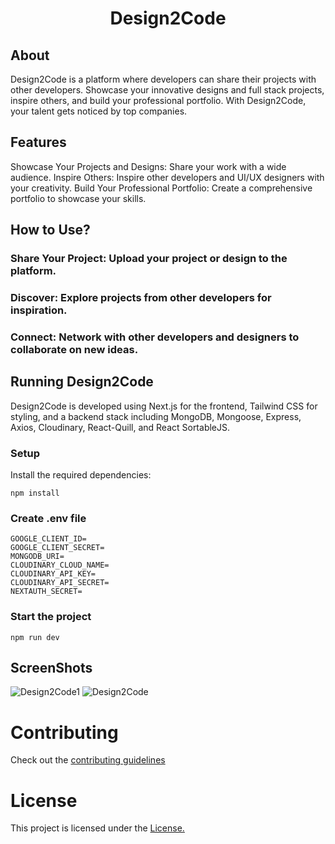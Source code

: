 <div align="center">
  
# Design2Code
</div>

## About
Design2Code is a platform where developers can share their projects with other developers. Showcase your innovative designs and full stack projects, inspire others, and build your professional portfolio. With Design2Code, your talent gets noticed by top companies.

## Features
Showcase Your Projects and Designs: Share your work with a wide audience.
Inspire Others: Inspire other developers and UI/UX designers with your creativity.
Build Your Professional Portfolio: Create a comprehensive portfolio to showcase your skills.
## How to Use?
### Share Your Project: Upload your project or design to the platform.
### Discover: Explore projects from other developers for inspiration.
### Connect: Network with other developers and designers to collaborate on new ideas.

## Running Design2Code
Design2Code is developed using Next.js for the frontend, Tailwind CSS for styling, and a backend stack including MongoDB, Mongoose, Express, Axios, Cloudinary, React-Quill, and React SortableJS.

### Setup

Install the required dependencies:

```
npm install
```
### Create .env file

```
GOOGLE_CLIENT_ID=
GOOGLE_CLIENT_SECRET=
MONGODB_URI=
CLOUDINARY_CLOUD_NAME=
CLOUDINARY_API_KEY= 
CLOUDINARY_API_SECRET=
NEXTAUTH_SECRET=

```
### Start the project

```
npm run dev
```

## ScreenShots

![Design2Code1](https://github.com/Dheerajjha451/Design2Code/assets/106474979/456f129d-bd95-4cc6-bbc9-96738d3bdc47)
![Design2Code](https://github.com/Dheerajjha451/Design2Code/assets/106474979/f0c1a90d-aeff-480d-ac36-d10234b0ac25)


# Contributing

Check out the [contributing guidelines](https://github.com/Dheerajjha451/Design2Code/blob/main/CONTRIBUTING.md)

# License

This project is licensed under the [License.](https://github.com/Dheerajjha451/Design2Code/blob/main/LICENSE)